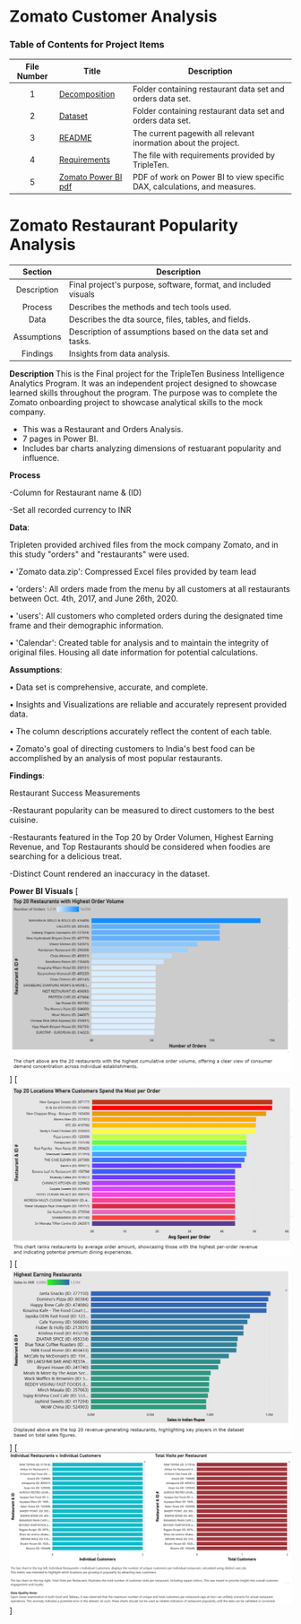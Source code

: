 # Zomato Customer Analysis

### Table of Contents for Project Items
| File Number | Title | Description |
| :-----------: | ----------- |----------- |
| 1|  [Decomposition](https://github.com/Janna-Gomez/Data_projects_TripleTen/blob/main/Zomato%20Project/Decomposition.pdf)| Folder containing restaurant data set and orders data set. |
| 2|  [Dataset](https://github.com/Janna-Gomez/Data_projects_TripleTen/blob/main/Zomato%20Project/Decomposition.pdf)| Folder containing restaurant data set and orders data set. |
| 3 | [README](https://github.com/Janna-Gomez/Data_projects_TripleTen/blob/main/Zomato%20Project/README.md) | The current pagewith all relevant inormation about the project. |
| 4 | [Requirements](https://github.com/Janna-Gomez/Data_projects_TripleTen/blob/main/Zomato%20Project/Requirements.txt)| The file with requirements provided by TripleTen. |
| 5 | [Zomato Power BI pdf](https://github.com/Janna-Gomez/Data_projects_TripleTen/blob/main/Zomato%20Project/Report.pdf)| PDF of work on Power BI to view specific DAX, calculations, and measures. |

# Zomato Restaurant Popularity Analysis 

| Section| Description | 
| :-----------: | ----------- |
| Description | Final project's purpose, software, format, and included visuals |
| Process | Describes the methods and tech tools used.|
| Data | Describes the dta source, files, tables, and fields. |
| Assumptions | Description of assumptions based on the data set and tasks. |
| Findings | Insights from data analysis. |


**Description**
This is the Final project for the TripleTen Business Intelligence Analytics Program.
It was an independent project designed to showcase learned skills throughout the program.
The purpose was to complete the Zomato onboarding project to showcase analytical skills to the mock company.

-	This was a Restaurant and Orders Analysis.
-	7 pages in Power BI.
-	Includes bar charts analyzing dimensions of restuarant popularity and influence. 

**Process**

-Column for Restaurant name & (ID)

-Set all recorded currency to INR


**Data**:

Tripleten provided archived files  from the mock company Zomato, and in this study "orders" and "restaurants" were used. 

•	'Zomato data.zip': Compressed Excel files provided by team lead

•	'orders': All orders made from the menu by all customers at all restaurants between Oct. 4th, 2017, and June 26th, 2020.

•	'users': All customers who completed orders during the designated time frame and their demographic information.

•	'Calendar': Created table for analysis and to maintain the integrity of original files. Housing all date information for potential calculations.


**Assumptions**: 

• Data set is comprehensive, accurate, and complete.

• Insights and Visualizations are reliable and accurately represent provided data.

• The column descriptions accurately reflect the content of each table.

• Zomato's goal of directing customers to India's best food can be accomplished by an analysis of most popular restaurants. 

**Findings**: 

Restaurant Success Measurements

-Restaurant popularity can be measured to direct customers to the best cuisine. 

-Restaurants featured in the Top 20 by Order Volumen, Highest Earning Revenue, and Top Restaurants should be considered when foodies are searching for a delicious treat. 

-Distinct Count rendered an inaccuracy in the dataset. 

**Power BI Visuals**
[<img src="https://github.com/Janna-Gomez/Data_projects_TripleTen/blob/main/Zomato%20Project/Top%2020%20Restaurants.png">]
[<img src="https://github.com/Janna-Gomez/Data_projects_TripleTen/blob/main/Zomato%20Project/Top%2020%20Restaurants%20per%20Order.png">]
[<img src="https://github.com/Janna-Gomez/Data_projects_TripleTen/blob/main/Zomato%20Project/Highest%20Earning%20Restaurants.png">]
[<img src="https://github.com/Janna-Gomez/Data_projects_TripleTen/blob/main/Zomato%20Project/Individual%20Restaurants%20%26%20Visits.png">]
